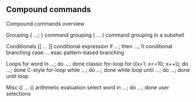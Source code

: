 ## Compound commands


Compound commands overview

Grouping
{ …; }	command grouping
( … )	command grouping in a subshell

Conditionals
[[ ... ]]	conditional expression
if …; then …; fi	conditional branching
case … esac	pattern-based branching

Loops
for word in …; do …; done	classic for-loop
for ((x=1; x<=10; x++)); do ...; done	C-style for-loop
while …; do …; done	while loop
until …; do …; done	until loop

Misc
(( ... ))	arithmetic evaluation
select word in …; do …; done	user selections
